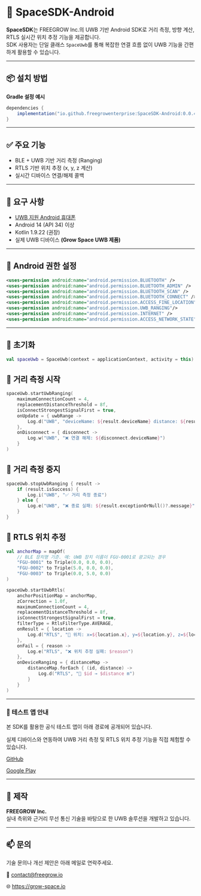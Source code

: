 # 📡 SpaceSDK-Android

**SpaceSDK**는 FREEGROW Inc.의 UWB 기반 Android SDK로 거리 측정, 방향 계산, RTLS 실시간 위치 추정 기능을 제공합니다.  
SDK 사용자는 단일 클래스 `SpaceUwb`를 통해 복잡한 연결 흐름 없이 UWB 기능을 간편하게 활용할 수 있습니다.

---


## 📦 설치 방법

**Gradle 설정 예시**

```groovy
dependencies {
    implementation("io.github.freegrowenterprise:SpaceSDK-Android:0.0.4")
}
```

---

## ✅ 주요 기능

- BLE + UWB 기반 거리 측정 (Ranging)
- RTLS 기반 위치 추정 (x, y, z 계산)
- 실시간 디바이스 연결/해제 콜백

---

## 🔧 요구 사항
- [UWB 지원 Android 휴대폰](https://blog.naver.com/growdevelopers/223812647964)
- Android 14 (API 34) 이상
- Kotlin 1.9.22 (권장)
- 실제 UWB 디바이스 **(Grow Space UWB 제품)**

---

## 📑 Android 권한 설정
```xml
<uses-permission android:name="android.permission.BLUETOOTH" />
<uses-permission android:name="android.permission.BLUETOOTH_ADMIN" />
<uses-permission android:name="android.permission.BLUETOOTH_SCAN" />
<uses-permission android:name="android.permission.BLUETOOTH_CONNECT" />
<uses-permission android:name="android.permission.ACCESS_FINE_LOCATION" />
<uses-permission android:name="android.permission.UWB_RANGING"/>
<uses-permission android:name="android.permission.INTERNET" />
<uses-permission android:name="android.permission.ACCESS_NETWORK_STATE" />
```

---

## 🧱 초기화

```kotlin
val spaceUwb = SpaceUwb(context = applicationContext, activity = this)
```

## 🚀 거리 측정 시작
```kotlin
spaceUwb.startUwbRanging(
    maximumConnectionCount = 4,
    replacementDistanceThreshold = 8f,
    isConnectStrongestSignalFirst = true,
    onUpdate = { uwbRange ->
        Log.d("UWB", "deviceName: ${result.deviceName} distance: ${result.distance}m, azimuth: ${result.azimuth}, elevation: ${result.elevation}")
    },
    onDisconnect = { disconnect ->
        Log.w("UWB", "❌ 연결 해제: ${disconnect.deviceName}")
    }
)
```

## 🛑 거리 측정 중지
```kotlin
spaceUwb.stopUwbRanging { result ->
    if (result.isSuccess) {
        Log.i("UWB", "✅ 거리 측정 종료")
    } else {
        Log.e("UWB", "❌ 종료 실패: ${result.exceptionOrNull()?.message}")
    }
}
```

## 📍 RTLS 위치 추정
```kotlin
val anchorMap = mapOf(
    // BLE 장치명 기준. 예: UWB 장치 이름이 FGU-0001로 광고되는 경우
    "FGU-0001" to Triple(0.0, 0.0, 0.0),
    "FGU-0002" to Triple(5.0, 0.0, 0.0),
    "FGU-0003" to Triple(0.0, 5.0, 0.0)
)

spaceUwb.startUwbRtls(
    anchorPositionMap = anchorMap,
    zCorrection = 1.0f,
    maximumConnectionCount = 4,
    replacementDistanceThreshold = 8f,
    isConnectStrongestSignalFirst = true,
    filterType = RtlsFilterType.AVERAGE,
    onResult = { location ->
        Log.d("RTLS", "📍 위치: x=${location.x}, y=${location.y}, z=${location.z}")
    },
    onFail = { reason ->
        Log.e("RTLS", "❌ 위치 추정 실패: $reason")
    },
    onDeviceRanging = { distanceMap ->
        distanceMap.forEach { (id, distance) ->
            Log.d("RTLS", "📡 $id → $distance m")
        }
    }
)
```

---

### 📱 테스트 앱 안내

본 SDK를 활용한 공식 테스트 앱이 아래 경로에 공개되어 있습니다.

실제 디바이스와 연동하여 UWB 거리 측정 및 RTLS 위치 추정 기능을 직접 체험할 수 있습니다.	

[GitHub](https://github.com/freegrowenterprise/SpaceSDK-Android-TestApp)

[Google Play](https://play.google.com/store/apps/details?id=com.growspace.testapp&pcampaignid=web_share)

 ---

## 🏢 제작

**FREEGROW Inc.**  
실내 측위와 근거리 무선 통신 기술을 바탕으로 한 UWB 솔루션을 개발하고 있습니다.

---

## 📫 문의

기술 문의나 개선 제안은 아래 메일로 연락주세요.

📮 contact@freegrow.io

🌐 https://grow-space.io

